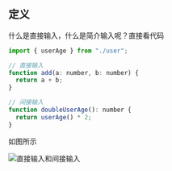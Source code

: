 ## 定义

什么是直接输入，什么是简介输入呢？直接看代码

```javascript
import { userAge } from "./user";

// 直接输入
function add(a: number, b: number) {
  return a + b;
}

// 间接输入
function doubleUserAge(): number {
  return userAge() * 2;
}
```

如图所示

![直接输入和间接输入](https://lib.sixtyden.com/%E7%A8%8B%E5%BA%8F%E7%9A%84%E7%9B%B4%E6%8E%A5%E9%97%B4%E6%8E%A5%E8%BE%93%E5%85%A5.jpg)
